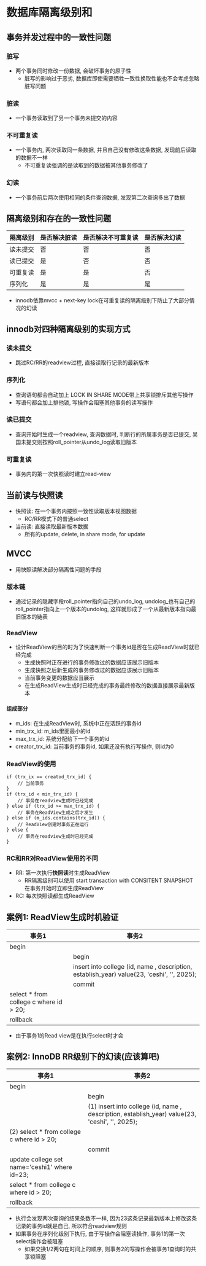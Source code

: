 # 数据库隔离级别和

## 事务并发过程中的一致性问题

### 脏写

* 两个事务同时修改一份数据, 会破坏事务的原子性
  * 脏写的影响过于恶劣, 数据库即使需要牺牲一致性换取性能也不会考虑忽略脏写问题

### 脏读

* 一个事务读取到了另一个事务未提交的内容

### 不可重复读

* 一个事务内, 两次读取同一条数据, 并且自己没有修改这条数据, 发现前后读取的数据不一样
  * 不可重复读强调的是读取到的数据被其他事务修改了

### 幻读

* 一个事务前后两次使用相同的条件查询数据, 发现第二次查询多出了数据

## 隔离级别和存在的一致性问题

| 隔离级别 | 是否解决脏读 | 是否解决不可重复读 | 是否解决幻读 |
|---|---|---|---|
| 读未提交| 否 | 否 | 否 |
| 读已提交| 是 | 否 | 否 |
| 可重复读| 是 | 是 | 否 |
| 序列化 | 是 | 是 | 是 |

* innodb依靠mvcc + next-key lock在可重复读的隔离级别下防止了大部分情况的幻读

## innodb对四种隔离级别的实现方式

### 读未提交

* 跳过RC/RR的readview过程, 直接读取行记录的最新版本

### 序列化

* 查询语句都会自动加上 LOCK IN SHARE MODE带上共享锁排斥其他写操作
* 写语句都会加上排他锁, 写操作会阻塞其他事务的读写操作

### 读已提交

* 查询开始时生成一个readview, 查询数据时, 判断行的所属事务是否已提交, 吴国未提交则按照roll_pointer从undo_log读取旧版本

### 可重复读

* 事务内的第一次快照读时建立read-view

## 当前读与快照读

* 快照读: 在一个事务内按照一致性读取版本视图数据
  * RC/RR模式下的普通select
* 当前读: 直接读取最新版本数据
  * 所有的update, delete, in share mode, for update

## MVCC

* 用快照读解决部分隔离性问题的手段

### 版本链

* 通过记录的隐藏字段roll_pointer指向自己的undo_log, undolog_也有自己的roll_pointer指向上一个版本的undolog, 这样就形成了一个从最新版本指向最旧版本的链表

### ReadView

* 设计ReadView的目的时为了快速判断一个事务id是否在生成ReadView时就已经完成
  * 生成快照时正在进行的事务修改过的数据应该展示旧版本
  * 生成快照之后新生成的事务修改过的数据应该展示旧版本
  * 当前事务变更的数据应当展示
  * 在生成ReadView生成时已经完成的事务最终修改的数据直接展示最新版本


#### 组成部分

* m_ids: 在生成ReadView时, 系统中正在活跃的事务id
* min_trx_id: m_ids里面最小的id
* max_trx_id: 系统分配给下一个事务的id
* creator_trx_id: 当前事务的事务id, 如果还没有执行写操作, 则id为0

### ReadView的使用

```
if (trx_ix == creatod_trx_id) {
    // 当前事务
}
if (trx_id < min_trx_id) {
    // 事务在readview生成时已经完成
} else if (trx_id >= max_trx_id) {
    // 事务在ReadView生成之后才发生
} else if (m_ids.contains(trx_id)) {
    // ReadView创建时事务正在运行
} else {
    // 事务在readview生成时已经完成
}
```

### RC和RR对ReadView使用的不同

* RR: 第一次执行**快照读**时生成ReadView
  * RR隔离级别可以使用 start transaction with CONSITENT SNAPSHOT 在事务开始时立即生成ReadView
* RC: 每次快照读都生成ReadView

## 案例1: ReadView生成时机验证

|事务1 |事务2 |
|----| ---|
| begin | |
| | begin |
| | insert into college (id, name , description, establish_year) value(23, 'ceshi', '', 2025);|
| | commit |
| select * from college c  where id > 20; | |
| rollback| |

* 由于事务1的Read view是在执行select时才会


## 案例2: InnoDB RR级别下的幻读(应该算吧)

| 事务1 | 事务2 |
|----| ---|
| begin | |
| | begin |
| | (1) insert into college (id, name , description, establish_year) value(23, 'ceshi', '', 2025);|
| (2) select * from college c  where id > 20; | |
| | commit |
| update college set name='ceshi1' where id=23; | |
| select * from college c  where id > 20; | |
| rollback| |

* 执行会发现两次查询的结果条数不一样, 因为23这条记录最新版本上修改这条记录的事务id就是自己, 所以符合readview规则
* 如果事务在序列化级别下执行, 由于写操作会阻塞读操作, 事务1的第一次select操作会被阻塞
  * 如果交换1/2两句在时间上的顺序, 则事务2的写操作会被事务1查询时的共享锁阻塞

